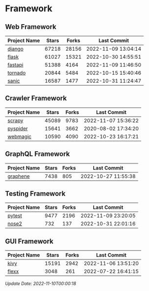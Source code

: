 # Framework

## Web Framework
| Project Name | Stars | Forks | Last Commit |
| ------------ | ----- | ----- | ----------- |
| [django](https://github.com/django/django) | 67218 | 28156 | 2022-11-09 13:04:14 |
| [flask](https://github.com/pallets/flask) | 61027 | 15321 | 2022-10-30 14:55:51 |
| [fastapi](https://github.com/tiangolo/fastapi) | 51388 | 4164 | 2022-11-09 11:46:50 |
| [tornado](https://github.com/tornadoweb/tornado) | 20844 | 5484 | 2022-10-15 15:40:46 |
| [sanic](https://github.com/sanic-org/sanic) | 16587 | 1477 | 2022-10-31 11:24:47 |

## Crawler Framework
| Project Name | Stars | Forks | Last Commit |
| ------------ | ----- | ----- | ----------- |
| [scrapy](https://github.com/scrapy/scrapy) | 45089 | 9783 | 2022-11-07 15:36:22 |
| [pyspider](https://github.com/binux/pyspider) | 15641 | 3662 | 2020-08-02 17:34:20 |
| [webmagic](https://github.com/code4craft/webmagic) | 10590 | 4090 | 2022-10-23 16:17:21 |

## GraphQL Framework
| Project Name | Stars | Forks | Last Commit |
| ------------ | ----- | ----- | ----------- |
| [graphene](https://github.com/graphql-python/graphene) | 7438 | 805 | 2022-10-27 11:55:38 |

## Testing Framework
| Project Name | Stars | Forks | Last Commit |
| ------------ | ----- | ----- | ----------- |
| [pytest](https://github.com/pytest-dev/pytest) | 9477 | 2196 | 2022-11-09 23:20:05 |
| [nose2](https://github.com/nose-devs/nose2) | 732 | 137 | 2022-10-31 22:01:16 |

## GUI Framework
| Project Name | Stars | Forks | Last Commit |
| ------------ | ----- | ----- | ----------- |
| [kivy](https://github.com/kivy/kivy) | 15191 | 2942 | 2022-11-06 13:51:20 |
| [flexx](https://github.com/flexxui/flexx) | 3048 | 261 | 2022-07-22 16:41:15 |

*Update Date: 2022-11-10T00:00:18*